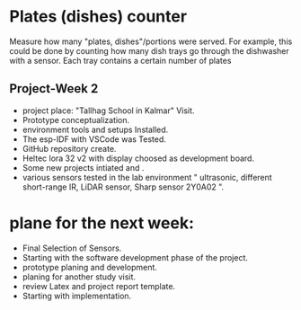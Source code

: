 # Plates (dishes) counter
 Measure how many "plates, dishes"/portions were served. For example, this could be done by counting how many dish trays go through the dishwasher with a sensor. Each tray contains a certain number of plates

 ## Project-Week 2

  - project place: "Tallhag School in Kalmar" Visit.
  - Prototype conceptualization.
  - environment tools and setups Installed.
  - The esp-IDF with VSCode was Tested.
  - GitHub repository create.
  - Heltec lora 32 v2 with display choosed as development board.
  - Some new projects intiated and .
  - various sensors tested in the lab environment " ultrasonic, different short-range IR, LiDAR sensor, Sharp sensor 2Y0A02 ".

  # plane for the next week:
   - Final Selection of Sensors.
   - Starting with the software development phase of the project.
   - prototype planing and development.
   - planing for another study visit.
   - review Latex and project report template.
   - Starting with implementation.



